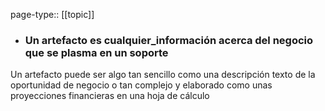 page-type:: [[topic]]
- ### Un artefacto es cualquier_información acerca del negocio que se plasma en un soporte
Un artefacto puede ser algo tan sencillo como una descripción texto de la oportunidad de negocio o tan complejo y elaborado como unas proyecciones financieras en una hoja de cálculo

